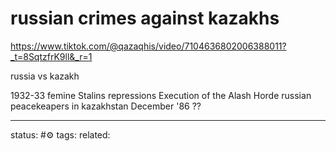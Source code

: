 # russian crimes against kazakhs
https://www.tiktok.com/@qazaqhis/video/7104636802006388011?_t=8SqtzfrK9ll&_r=1

russia vs kazakh

1932-33 femine
Stalins repressions
Execution of the Alash Horde
russian peacekeapers in kazakhstan
December '86 ??


---
status: #⚙️ 
tags: 
related: 